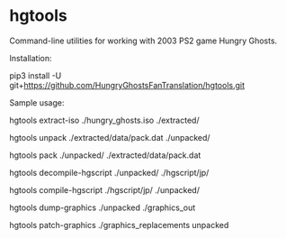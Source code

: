 # hgtools

Command-line utilities for working with 2003 PS2 game Hungry Ghosts.

Installation:

pip3 install -U git+https://github.com/HungryGhostsFanTranslation/hgtools.git

Sample usage:

hgtools extract-iso ./hungry_ghosts.iso ./extracted/

hgtools unpack ./extracted/data/pack.dat ./unpacked/

hgtools pack ./unpacked/ ./extracted/data/pack.dat

hgtools decompile-hgscript ./unpacked/ ./hgscript/jp/

hgtools compile-hgscript ./hgscript/jp/ ./unpacked/

hgtools dump-graphics ./unpacked ./graphics_out

hgtools patch-graphics ./graphics_replacements unpacked